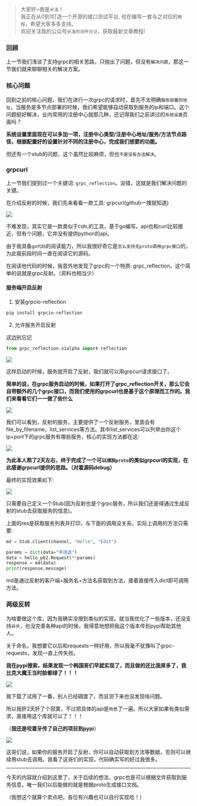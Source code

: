 > 大家好~我是`米洛`！<br/>
> 我正在从0到1打造一个开源的接口测试平台, 也在编写一套与之对应的`教程`，希望大家多多支持。<br/>
> 欢迎关注我的公众号`米洛的测开日记`，获取最新文章教程! 

### 回顾

  上一节我们浅谈了支持grpc的相关思路，只抛出了问题，但没有`解决问题`，那这一节我们就来聊聊相关的解决方案。
  
### 核心问题

  回到之前的核心问题，我们在进行一次grpc的请求时，首先不太明确`服务部署的地址`，当服务是多节点部署的时候，我们希望能够自动获取到服务的ip和端口。这个问题挺好解决，业内常用的注册中心就那几种，还记得我们之前讲过的`系统设置`页面吗？
  
  **系统设置里面现在可以多加一项，注册中心类型/注册中心地址/服务/方法节点路径，根据配置好的设置针对不同的注册中心，完成我们想要的功能。**
  
  但还有一个stub的问题，这个虽然比较麻烦，但也`不是没有办法解决`。
  
### grpcurl

  上一节我们提到过一个关键词: `grpc_reflection`。没错，这就是我们解决问题的关键。
  
  在介绍反射的时候，我们先来看看一款工具: grpcurl(github一搜就知道)
  
![](https://static.pity.fun/picture/2022-2-6/1644136791462-image.png)

  不难发现，其实它是一款类似于`CURL`的工具，基于go编写。api也和curl比较接近，但有个问题，它并没有提供python的api。
  
  由于我具备`go代码`的阅读能力，所以我很好奇它是`怎么支持无proto调用grpc接口`的，为此我前段时间一直在阅读它的源码。
  
  在阅读他代码的时候，我意外地发现了grpc的一个特质: grpc_reflection，这个简单的说就是grpc反射。（资料也相当少）
  
#### 服务端开启反射

1. 安装grpcio-reflection

```bash
pip install grpcio-reflection
```

2. 允许服务开启反射

  这边别忘记
  
```python
from grpc_reflection.v1alpha import reflection
```

![](https://static.pity.fun/picture/2022-2-6/1644137091468-image.png)

  这样启动的时候，服务就开启了反射，我们就可以用grpcurl请求接口了。
  
  **简单的说，在grpc服务启动的时候，如果打开了grpc_reflection开关，那么它会自带额外的几个grpc接口，而我们使用的grpcurl也是基于这个原理而工作的。我们来看看它们一一做了些什么**
  
![](https://static.pity.fun/picture/2022-2-6/1644137426004-image.png)

  我们可以看到，反射的服务，主要提供了一个反射服务，里面会有file_by_filename，list_services等方法。其中list_services可以列举出你这个ip+port下的grpc服务有哪些服务，核心的实现方法都在这:
  
![](https://static.pity.fun/picture/2022-2-6/1644137582423-image.png)

  **为此本人熬了2天左右，终于完成了一个可以`摆脱proto`的类似grpcurl的实现，在此感谢grpcurl提供的思路。（对着源码debug）**
  
  最终的实现效果如下:
  
![](https://static.pity.fun/picture/2022-2-6/1644137736880-image.png)

  只需要自己定义一个Stub(因为反射也是个grpc服务，所以我们还是得通过生成反射的stub去获取服务的信息)。
  
  上面的res是获取服务列表并打印，与下面的调用没关系，实际上调用的方法只需要:
  
```python
md = Stub.client(channel, "Hello", "Edit")

params = dict(data="李逍遥")
data = hello_pb2.Request(**params)
response = md(data)
print(response.message)
```

  md是通过反射的客户端+服务名+方法名获取到方法，接着直接传入dict即可调用方法。
  
### 两级反转

  为啥要做这个库，因为我确实没搜到类似的实现。就当我优化了一些版本，还没支持`异步`，也没完善各种api的时候，我得意地想把我这个版本传到pypi帮助其他人。
  
  关于命名，我想要它以后和requests一样好用，所以我毫不犹豫叫了grpc-requests，发现一直上传失败。
  
  **我在pypi搜索，结果发现一个韩国哥们早就实现了，而且做的还比我屌多了，我比克大魔王当时脸都绿了！！！**
  
![](https://static.pity.fun/picture/2022-2-6/1644138042651-image.png)

  我下载了试用了一番，别人已经碉堡了，而且测下来也没发现啥问题。
  
  所以我肝2天肝了个寂寞，不过把具体的api是`熟悉`了一遍。所以大家如果有类似需求，直接用这个库就可以了！！！
  
  （**我还是咬着牙传了自己的项目到pypi**）

![](https://static.pity.fun/picture/2022-2-6/1644138162474-image.png)

  这哥们说，如果你的服务开启了反射，你可以自动获取到方法等数据，否则可以继续用stub去调用。我看了这哥们的实现，代码确实写的好过我很多。
  
---

  今天的内容就介绍到这里了，关于后续的想法，grpc也是可以根据文件获取到服务信息，唯一我们以后能做的就是根据proto生成接口文档。
  
  （我想这个就算个卖点吧，各位有兴趣也可以自行实现哈！）
  